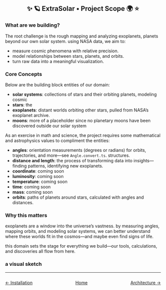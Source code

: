 <h2 style="text-align: center">✨ 🪐 ExtraSolar • Project Scope 🌍 ⭐</h2>

### What are we building?

The root challenge is the rough mapping and analyzing exoplanets, planets beyond our own solar system. using NASA data, we aim to:

- measure cosmic phenomena with relative precision.
- model relationships between stars, planets, and orbits.
- turn raw data into a meaningful visualization.

### Core Concepts

Below are the building block entities of our domain:

- **solar systems**: collections of stars and their orbiting planets, modeling cosmic 
- **stars**: the 
- **exoplanets**: distant worlds orbiting other stars, pulled from NASA’s exoplanet archive.
- **moons**: more of a placeholder since no planetary moons have been discovered outside our solar system

As an exercise in math and science, the project requires some mathematical and astrophysics values to compliment the entities:
- **angles**: orientation measurements (degrees or radians) for orbits, trajectories, and more—see `Angle.convert.ts`.
structures.
- **distance and length**: the process of transforming data into insights—finding patterns, identifying new exoplanets.
- **coordinate**: coming soon
- **luminosity**: coming soon
- **temperature**: coming soon
- **time**: coming soon
- **mass**: coming soon
- **orbits**: paths of planets around stars, calculated with angles and distances.


### Why this matters

exoplanets are a window into the universe’s vastness. by measuring angles, mapping orbits, and modeling solar systems, we can better understand where these worlds fit in the cosmos—and maybe even find signs of life.

this domain sets the stage for everything we build—our tools, calculations, and discoveries all flow from here.

### a visual sketch

---
<nav style="display: flex; justify-content: space-between; padding: 10px 0;">
  <a href="./02.installation.md">← Installation</a>
  <a href="./01.introduction.md">Home</a>
  <a href="./04-architecture.md">Architecture →</a>
</nav>
